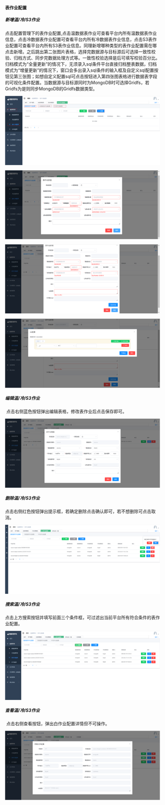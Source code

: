 
#### 		表作业配置
##### 			新增温/冷/S3作业

​	点击配置管理下的表作业配置,点击温数据表作业可查看平台内所有温数据表作业信息，点击冷数据表作业配置可查看平台内所有冷数据表作业信息，点击S3表作业配置可查看平台内所有S3表作业信息。同理新增哪种类型的表作业配置需在哪点击新增。之后跳出第二张图片表格，选择完数据源与目标源后可选择一致性校验、归档方式、同步完数据处理方式等。一致性校验选择是后可填写校验百分比。归档模式为“全量更新”的情况下，无须录入sql条件平台直接归档整表数据，归档模式为“增量更新”的情况下，窗口会多出录入sql条件的输入框及自定义sql配置按钮见第三张图；如想自定义配置sql可点击按钮进入第四张图表格进行数据表字段的可视化条件配置。当数据源与目标源同时为MongoDB时可选择Gridfs，若Gridfs为是则同步MongoDB的Gridfs数据类型。

![image-20230619173749218](../../../images/whaleal-data/image-20230619173749218.png)

![image-20230619175831400](../../../images/whaleal-data/image-20230619175831400.png)

![image-20230619180055920](../../../images/whaleal-data/image-20230619180055920.png)

![image-20230619180204209](../../../images/whaleal-data/image-20230619180204209.png)

##### 			编辑温/冷/S3作业

​	点击右侧蓝色按钮弹出编辑表格，修改表作业后点击保存即可。

![image-20230619180801794](../../../images/whaleal-data/image-20230619180801794.png)

##### 			删除温/冷/S3作业

​	点击右侧红色按钮弹出提示框，若确定删除点击确认即可，若不想删除可点击取消。

![image-20230619181955829](../../../images/whaleal-data/image-20230619181955829.png)

##### 			搜索温/冷/S3作业

​	点击上方搜索按钮并填写前面三个条件框，可过滤出当前平台所有符合条件的表作业配置。

![image-20230619182228673](../../../images/whaleal-data/image-20230619182228673.png)

##### 			查看温/冷/S3作业

​	点击右侧查看按钮，弹出白作业配置详情但不可操作。

![image-20230619182140322](../../../images/whaleal-data/image-20230619182140322.png)
